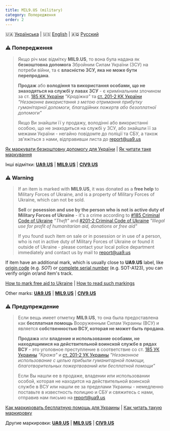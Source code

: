 ```yaml
---
title: MIL9.US (military)
category: Попередження
order: 2
---
```


🇺🇦 [Українська](#UA) \| 🇺🇸 [English](#EN) \| 🇦🇶 [Русский](#RU)

<a name="UA"></a>
### ⚠️ **Попередження**
> Якщо річ має відмітку **MIL9.US**, то вона була надана як **безкоштовна допомога** Збройним Силам України (ЗСУ) на потреби війни, та є **власністю ЗСУ, яка не може бути перепродана**.
>
> **Продаж** або **володіння та використання особами, що не знаходяться на службі у лавах ЗСУ** - є кримінальним злочином за ст. [185 КК України](https://protocol.ua/ua/kriminalniy_kodeks_ukraini_stattya_185/) _"Крадіжка"_ та [ст. 201-2 КК України](https://protocol.ua/ua/kriminalniy_kodeks_ukraini_stattya_201_2/) _"Незаконне використання з метою отримання прибутку гуманітарної допомоги, благодійних пожертв або безоплатної допомоги"_
> 
> Якщо Ви знайшли її у продажу, володінні або використанні особою, що не знаходиться на службі у ЗСУ, або знайшли її за межами України - негайно повідомте до поліції та СБУ, а також зв'яжіться з нами, відправивши листа до [report@ua9.us](mailto:report@ua9.us)

[Як маркувати безкоштовну допомогу для України](/mark/mark) \| [Як читати таке маркування](/mark/read)

Інші відмітки: **[UA9.US](/alert/generic)** \| **[MIL9.US](/alert/military)** \| **[CIV9.US](/alert/civil)**

<a name="EN"></a>
### ⚠️ **Warning**
> If an item is marked with **MIL9.US**, it was donated as a **free help** to Military Forces of Ukraine, and is a property of Military Forces of Ukraine, which can not be sold.
>
> **Sell** or **posession and use by the person who is not is active duty of Military Forces of Ukraine** - it's a crime according to [#185 Criminal Code of Ukraine](https://protocol.ua/ua/kriminalniy_kodeks_ukraini_stattya_185/) _"Theft"_ and [#201-2 Criminal Code of Ukraine](https://protocol.ua/ua/kriminalniy_kodeks_ukraini_stattya_201_2/) _"Illegal use for profit of humanitarian aid, donations or free aid"_
> 
> If you found such item on sale or in posession or in use of a person, who is not in active duty of Military Forces of Ukraine or found it outside of Ukraine - please contact your local police department immediately and contact us by mail to [report@ua9.us](mailto:report@ua9.us)

If item have an additional mark, which is usually close to **UA9.US** label, like [origin code](/read/sources/) (e.g. _SOT_) or [complete serial number](/read/serials) (e.g. SOT-A123), you can verify origin or/and item's track.

[How to mark free aid to Ukraine](/mark/mark_en) \| [How to read such markings](/mark/read_en)

Other marks: **[UA9.US](/alert/generic)** \| **[MIL9.US](/alert/military)** \| **[CIV9.US](/alert/civil)**

<a name="RU"></a>
### ⚠️ **Предупреждение**
> Если вещь имеет отметку **MIL9.US**, то она была предоставлена как **бесплатная помощь** Вооруженным Силам Украины (ВСУ) и является **собственностью ВСУ, которая не может быть продана**.
>
> **Продажа** или **владение и использование особами, не находящимися на действительной воинской службе в рядах ВСУ** - это уголовное преступление в соответствие со ст. [185 УК Украины](https://protocol.ua/ua/kriminalniy_kodeks_ukraini_stattya_185/) _"Кража"_ и [ст. 201-2 УК Украины](https://protocol.ua/ua/kriminalniy_kodeks_ukraini_stattya_201_2/) _"Незаконное использование с целью прибыли гуманитарной помощи, благотворительных пожертвований или бесплатной помощи"_
> 
> Если Вы нашли ее в продаже, владении или использовании особой, которая не находится на действительной воинской службе в ВСУ или нашли ее за пределами Украины - немедленно поставьте в известность полицию и СБУ и свяжитесь с нами, отправив нам письмо на [report@ua9.us](mailto:report@ua9.us)

[Как маркировать бесплатную помощь для Украины](/mark/mark_ru) \| [Как читать такую маркировку](/mark/read_ru)

Другие маркировки: **[UA9.US](/alert/generic)** \| **[MIL9.US](/alert/military)** \| **[CIV9.US](/alert/civil)**

